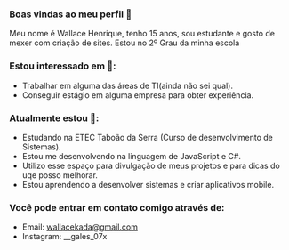 ### Boas vindas ao meu perfil 👋

Meu nome é Wallace Henrique, tenho 15 anos, sou estudante e gosto de mexer com criação de sites. Estou no 2º Grau da minha escola

### Estou interessado em 👀:
- Trabalhar em alguma das áreas de TI(ainda não sei qual).
- Conseguir estágio em alguma empresa para obter experiência.

### Atualmente estou 🌱:

- Estudando na ETEC Taboão da Serra (Curso de desenvolvimento de Sistemas).
- Estou me desenvolvendo na linguagem de JavaScript e C#.
- Utilizo esse espaço para divulgação de meus projetos e para dicas do uqe posso melhorar.
- Estou aprendendo a desenvolver sistemas e criar aplicativos mobile.

### Você pode entrar em contato comigo através de:
- Email: wallacekada@gmail.com
- Instagram: __gales_07x

<!---
wollihenrique/wollihenrique is a ✨ special ✨ repository because its `README.md` (this file) appears on your GitHub profile.
You can click the Preview link to take a look at your changes.
--->

